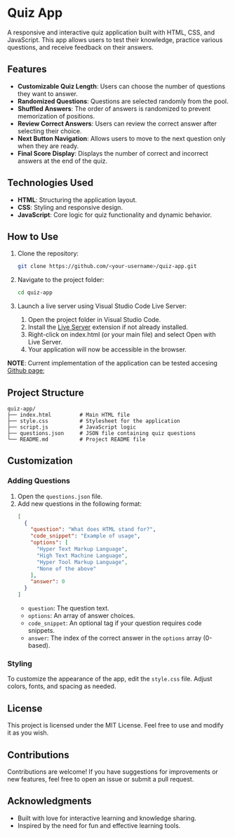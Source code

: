 # Quiz App

A responsive and interactive quiz application built with HTML, CSS, and JavaScript. This app allows users to test their knowledge, practice various questions, and receive feedback on their answers.

## Features

- **Customizable Quiz Length**: Users can choose the number of questions they want to answer.
- **Randomized Questions**: Questions are selected randomly from the pool.
- **Shuffled Answers**: The order of answers is randomized to prevent memorization of positions.
- **Review Correct Answers**: Users can review the correct answer after selecting their choice.
- **Next Button Navigation**: Allows users to move to the next question only when they are ready.
- **Final Score Display**: Displays the number of correct and incorrect answers at the end of the quiz.

## Technologies Used

- **HTML**: Structuring the application layout.
- **CSS**: Styling and responsive design.
- **JavaScript**: Core logic for quiz functionality and dynamic behavior.

## How to Use

1. Clone the repository:
   ```bash
   git clone https://github.com/<your-username>/quiz-app.git
   ```

2. Navigate to the project folder:
   ```bash
   cd quiz-app
   ```

3. Launch a live server using Visual Studio Code Live Server:

    1. Open the project folder in Visual Studio Code.
    2. Install the [Live Server](https://marketplace.visualstudio.com/items?itemName=ritwickdey.LiveServer) extension if not already installed.
    3. Right-click on index.html (or your main file) and select Open with Live Server.
    4. Your application will now be accessible in the browser.

**NOTE**: Current implementation of the application can be tested accesing [Github page](https://trased.github.io/QuizApp/);

## Project Structure

```
quiz-app/
├── index.html         # Main HTML file
├── style.css          # Stylesheet for the application
├── script.js          # JavaScript logic
├── questions.json     # JSON file containing quiz questions
└── README.md          # Project README file
```

## Customization

### Adding Questions

1. Open the `questions.json` file.
2. Add new questions in the following format:
   ```json
   [
     {
       "question": "What does HTML stand for?",
       "code_snippet": "Example of usage",
       "options": [
         "Hyper Text Markup Language",
         "High Text Machine Language",
         "Hyper Tool Markup Language",
         "None of the above"
       ],
       "answer": 0
     }
   ]
   ```
   - `question`: The question text.
   - `options`: An array of answer choices.
   - `code_snippet`: An optional tag if your question requires code snippets.
   - `answer`: The index of the correct answer in the `options` array (0-based).

### Styling

To customize the appearance of the app, edit the `style.css` file. Adjust colors, fonts, and spacing as needed.

## License

This project is licensed under the MIT License. Feel free to use and modify it as you wish.

## Contributions

Contributions are welcome! If you have suggestions for improvements or new features, feel free to open an issue or submit a pull request.

## Acknowledgments

- Built with love for interactive learning and knowledge sharing.
- Inspired by the need for fun and effective learning tools.

